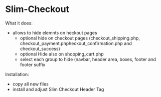 # Slim-Checkout

What it does:
- allows to hide elemnts on heckout pages
    - optional hide on checkout pages (checkout_shipping.php, checkout_payment.phpheckout_confirmation.php and checkout_success)
    - optional Hide also on shopping_cart.php
    - select each group to hide (navbar, header area, boxes, footer and footer suffix
    
Installation:
  - copy all new files
  - install and adjust Slim Checkout Header Tag
